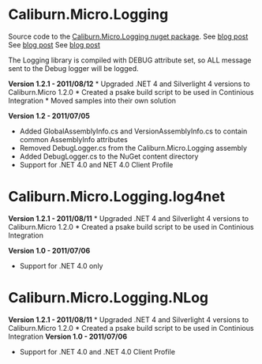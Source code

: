 Caliburn.Micro.Logging
======================
                       
Source code to the [Caliburn.Micro.Logging nuget package](http://nuget.org/List/Packages/Caliburn.Micro.Logging).
See [blog post](http://buksbaum.us/2011/07/04/introducing-caliburn-micro-logging/)
See [blog post](http://buksbaum.us/2011/07/06/introducing-caliburn-micro-logging-log4net/)
See [blog post](http://buksbaum.us/2011/07/06/introducing-caliburn-micro-logging-nlog/)

The Logging library is compiled with DEBUG attribute set, so ALL message sent to the Debug logger will be logged.

__Version 1.2.1 - 2011/08/12__
	* Upgraded .NET 4 and Silverlight 4 versions to Caliburn.Micro 1.2.0
	* Created a psake build script to be used in Continious Integration
	* Moved samples into their own solution

__Version 1.2 - 2011/07/05__
  * Added GlobalAssemblyInfo.cs and VersionAssemblyInfo.cs to contain common AssemblyInfo attributes
  * Removed DebugLogger.cs from the Caliburn.Micro.Logging assembly
  * Added DebugLogger.cs to the NuGet content directory
  * Support for .NET 4.0 and NET 4.0 Client Profile

Caliburn.Micro.Logging.log4net
==============================
__Version 1.2.1 - 2011/08/11__
	* Upgraded .NET 4 and Silverlight 4 versions to Caliburn.Micro 1.2.0
	* Created a psake build script to be used in Continious Integration

__Version 1.0 - 2011/07/06__
  * Support for .NET 4.0 only

Caliburn.Micro.Logging.NLog
===========================
__Version 1.2.1 - 2011/08/11__
	* Upgraded .NET 4 and Silverlight 4 versions to Caliburn.Micro 1.2.0
	* Created a psake build script to be used in Continious Integration
__Version 1.0 - 2011/07/06__
  * Support for .NET 4.0 and .NET 4.0 Client Profile
